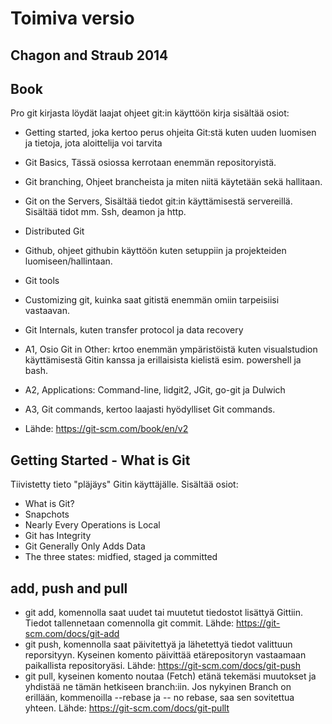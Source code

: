 # Toimiva versio
## Chagon and Straub 2014
## Book
Pro git kirjasta löydät laajat ohjeet git:in käyttöön kirja sisältää osiot:
- Getting started, joka kertoo perus ohjeita Git:stä kuten uuden luomisen ja tietoja, jota aloittelija voi tarvita
- Git Basics, Tässä osiossa kerrotaan enemmän repositoryistä.
- Git branching, Ohjeet brancheista ja miten niitä käytetään sekä hallitaan.
- Git on the Servers, Sisältää tiedot git:in käyttämisestä servereillä. Sisältää tidot mm. Ssh, deamon ja http.
- Distributed Git
- Github, ohjeet githubin käyttöön kuten setuppiin ja projekteiden luomiseen/hallintaan.
- Git tools
- Customizing git, kuinka saat gitistä enemmän omiin tarpeisiisi vastaavan.
- Git Internals, kuten transfer protocol ja data recovery
- A1, Osio Git in Other: krtoo enemmän ympäristöistä kuten visualstudion käyttämisestä Gitin kanssa ja erillaisista kielistä esim. powershell ja bash.
- A2, Applications: Command-line, lidgit2, JGit, go-git ja Dulwich
- A3, Git commands, kertoo laajasti hyödylliset Git commands.

- Lähde: https://git-scm.com/book/en/v2
## Getting Started - What is Git

Tiivistetty tieto "pläjäys" Gitin käyttäjälle.
Sisältää osiot: 
- What is Git?
- Snapchots
- Nearly Every Operations is Local
- Git has Integrity
- Git Generally Only Adds Data
- The three states: midfied, staged ja committed

## add, push and pull

- git add, komennolla saat uudet tai muutetut tiedostot lisättyä Gittiin. Tiedot tallennetaan comennolla git commit.
Lähde: https://git-scm.com/docs/git-add
- git push, komennolla saat päivitettyä ja lähetettyä tiedot valittuun reporsityyn. Kyseinen komento päivittää etärepositoryn vastaamaan paikallista repositoryäsi.
Lähde: https://git-scm.com/docs/git-push
- git pull, kyseinen komento noutaa (Fetch) etänä tekemäsi muutokset ja yhdistää ne tämän hetkiseen branch:iin. Jos nykyinen Branch on erillään, kommenoilla --rebase ja -- no rebase, saa 
 sen sovitettua yhteen.
Lähde: https://git-scm.com/docs/git-pullt



